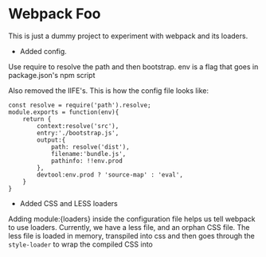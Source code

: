 Webpack Foo
===========

This is just a dummy project to experiment with webpack and its loaders.


 - Added config.
 
 Use require to resolve the path and then bootstrap.
 env is a flag that goes in package.json's npm script
 
 Also removed the IIFE's.
 This is how the config file looks like:
 
 ```
 const resolve = require('path').resolve;
 module.exports = function(env){
     return {
         context:resolve('src'),
         entry:'./bootstrap.js',
         output:{
             path: resolve('dist'),
             filename:'bundle.js',
             pathinfo: !!env.prod
         },
         devtool:env.prod ? 'source-map' : 'eval',
     }
 }
 ```

 - Added CSS and LESS loaders

 Adding module:{loaders} inside the configuration file helps us tell webpack to use loaders.
 Currently, we have a less file, and an orphan CSS file. The less file is loaded in memory,
 transpiled into css and then goes through the `style-loader` to wrap the compiled CSS into <style> tags
 which then is injected into the index.html.

 ```
 const resolve = require('path').resolve;
 module.exports = function(env){
     return {
         context:resolve('src'),
         entry:'./bootstrap.js',
         output:{
             path: resolve('dist'),
             filename:'bundle.js',
             pathinfo: !env.prod
         },
         module:{
             loaders:[
                 {test:/\.less$/, loaders:['style-loader', 'css-loader', 'less-loader']}
             ]
         },
         devtool:env.prod ? 'source-map' : 'eval',
     }
 }
 ```
 
 - A Separate CSS file
 
 using `extract-text-webpack-plugin` we can easily tell webpack to transpile the LESS file into css and then have 
 it stored in a separate CSS file.
 The config now becomes:
 
 ```
const resolve = require('path').resolve;
const ExtractTextPlugin = require("extract-text-webpack-plugin");

module.exports = function(env){
    const extractLess = new ExtractTextPlugin({
        filename: "stuff.css",
        /*disable: !env.prod //use style-loader when in development*/
    });
    return {
        context:resolve('src'),
        entry:'./bootstrap.js',
        output:{
            path: resolve('dist'),
            filename:'bundle.js',
            pathinfo: !env.prod
        },
        module:{
            rules:[{
                test:/\.less$/,
                use: extractLess.extract({
                    use: [{
                        loader: "css-loader"
                    }, {
                        loader: "less-loader"
                    }],
                    // use style-loader in development
                    fallback: "style-loader"
                })
            }],
        },
        devtool:env.prod ? 'source-map' : 'eval',
        plugins:[
            extractLess
        ]

    }
}
```